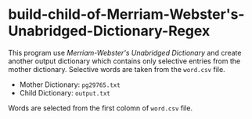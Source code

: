# build-child-of-Merriam-Webster's-Unabridged-Dictionary-Regex


This program use *Merriam-Webster's Unabridged Dictionary* and create another output dictionary which contains only selective entries from the mother dictionary. Selective words are taken from the `word.csv` file.


 - Mother Dictionary: `pg29765.txt`
 - Child Dictionary: `output.txt`


Words are selected from the first colomn of `word.csv` file.
